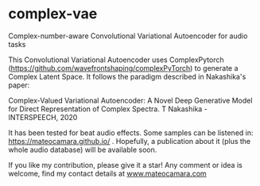# complex-vae
Complex-number-aware Convolutional Variational Autoencoder for audio tasks

This Convolutional Variational Autoencoder uses ComplexPytorch (https://github.com/wavefrontshaping/complexPyTorch) to generate a Complex Latent Space. It follows the paradigm described in Nakashika's paper:

Complex-Valued Variational Autoencoder: A Novel Deep Generative Model for Direct Representation of Complex Spectra.
T Nakashika - INTERSPEECH, 2020

It has been tested for beat audio effects. Some samples can be listened in: https://mateocamara.github.io/ . Hopefully, a publication about it (plus the whole audio database) will be available soon.

If you like my contribution, please give it a star! Any comment or idea is welcome, find my contact details at www.mateocamara.com
